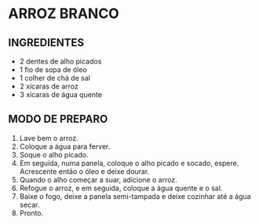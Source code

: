 # ARROZ BRANCO

## INGREDIENTES

- 2 dentes de alho picados
- 1 fio de sopa de óleo
- 1 colher de chá de sal
- 2 xícaras de arroz
- 3 xícaras de água quente

## MODO DE PREPARO

1. Lave bem o arroz.
2. Coloque a água para ferver.
3. Soque o alho picado.
4. Em seguida, numa panela, coloque o alho picado e socado, espere. Acrescente então o óleo e deixe dourar.
5. Quando o alho começar a suar, adicione o arroz.
6. Refogue o arroz, e em seguida, coloque a água quente e o sal.
7. Baixe o fogo, deixe a panela semi-tampada e deixe cozinhar até a água secar.
8. Pronto.
